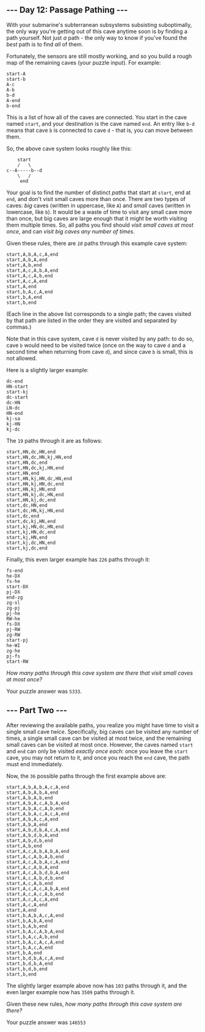 <article class="day-desc"><h2>--- Day 12: Passage Pathing ---</h2><p>With your <span title="Sublime.">submarine's subterranean subsystems subsisting suboptimally</span>, the only way you're getting out of this cave anytime soon is by finding a path yourself. Not just <em>a</em> path - the only way to know if you've found the <em>best</em> path is to find <em>all</em> of them.</p>
<p>Fortunately, the sensors are still mostly working, and so you build a rough map of the remaining caves (your puzzle input). For example:</p>
<pre><code>start-A
start-b
A-c
A-b
b-d
A-end
b-end
</code></pre>
<p>This is a list of how all of the caves are connected. You start in the cave named <code>start</code>, and your destination is the cave named <code>end</code>. An entry like <code>b-d</code> means that cave <code>b</code> is connected to cave <code>d</code> - that is, you can move between them.</p>
<p>So, the above cave system looks roughly like this:</p>
<pre><code>    start
    /   \
c--A-----b--d
    \   /
     end
</code></pre>
<p>Your goal is to find the number of distinct <em>paths</em> that start at <code>start</code>, end at <code>end</code>, and don't visit small caves more than once. There are two types of caves: <em>big</em> caves (written in uppercase, like <code>A</code>) and <em>small</em> caves (written in lowercase, like <code>b</code>). It would be a waste of time to visit any small cave more than once, but big caves are large enough that it might be worth visiting them multiple times. So, all paths you find should <em>visit small caves at most once</em>, and can <em>visit big caves any number of times</em>.</p>
<p>Given these rules, there are <code><em>10</em></code> paths through this example cave system:</p>
<pre><code>start,A,b,A,c,A,end
start,A,b,A,end
start,A,b,end
start,A,c,A,b,A,end
start,A,c,A,b,end
start,A,c,A,end
start,A,end
start,b,A,c,A,end
start,b,A,end
start,b,end
</code></pre>
<p>(Each line in the above list corresponds to a single path; the caves visited by that path are listed in the order they are visited and separated by commas.)</p>
<p>Note that in this cave system, cave <code>d</code> is never visited by any path: to do so, cave <code>b</code> would need to be visited twice (once on the way to cave <code>d</code> and a second time when returning from cave <code>d</code>), and since cave <code>b</code> is small, this is not allowed.</p>
<p>Here is a slightly larger example:</p>
<pre><code>dc-end
HN-start
start-kj
dc-start
dc-HN
LN-dc
HN-end
kj-sa
kj-HN
kj-dc
</code></pre>
<p>The <code>19</code> paths through it are as follows:</p>
<pre><code>start,HN,dc,HN,end
start,HN,dc,HN,kj,HN,end
start,HN,dc,end
start,HN,dc,kj,HN,end
start,HN,end
start,HN,kj,HN,dc,HN,end
start,HN,kj,HN,dc,end
start,HN,kj,HN,end
start,HN,kj,dc,HN,end
start,HN,kj,dc,end
start,dc,HN,end
start,dc,HN,kj,HN,end
start,dc,end
start,dc,kj,HN,end
start,kj,HN,dc,HN,end
start,kj,HN,dc,end
start,kj,HN,end
start,kj,dc,HN,end
start,kj,dc,end
</code></pre>
<p>Finally, this even larger example has <code>226</code> paths through it:</p>
<pre><code>fs-end
he-DX
fs-he
start-DX
pj-DX
end-zg
zg-sl
zg-pj
pj-he
RW-he
fs-DX
pj-RW
zg-RW
start-pj
he-WI
zg-he
pj-fs
start-RW
</code></pre>
<p><em>How many paths through this cave system are there that visit small caves at most once?</em></p>
</article>
<p>Your puzzle answer was <code>5333</code>.</p><article class="day-desc"><h2 id="part2">--- Part Two ---</h2><p>After reviewing the available paths, you realize you might have time to visit a single small cave <em>twice</em>. Specifically, big caves can be visited any number of times, a single small cave can be visited at most twice, and the remaining small caves can be visited at most once. However, the caves named <code>start</code> and <code>end</code> can only be visited <em>exactly once each</em>: once you leave the <code>start</code> cave, you may not return to it, and once you reach the <code>end</code> cave, the path must end immediately.</p>
<p>Now, the <code>36</code> possible paths through the first example above are:</p>
<pre><code>start,A,b,A,b,A,c,A,end
start,A,b,A,b,A,end
start,A,b,A,b,end
start,A,b,A,c,A,b,A,end
start,A,b,A,c,A,b,end
start,A,b,A,c,A,c,A,end
start,A,b,A,c,A,end
start,A,b,A,end
start,A,b,d,b,A,c,A,end
start,A,b,d,b,A,end
start,A,b,d,b,end
start,A,b,end
start,A,c,A,b,A,b,A,end
start,A,c,A,b,A,b,end
start,A,c,A,b,A,c,A,end
start,A,c,A,b,A,end
start,A,c,A,b,d,b,A,end
start,A,c,A,b,d,b,end
start,A,c,A,b,end
start,A,c,A,c,A,b,A,end
start,A,c,A,c,A,b,end
start,A,c,A,c,A,end
start,A,c,A,end
start,A,end
start,b,A,b,A,c,A,end
start,b,A,b,A,end
start,b,A,b,end
start,b,A,c,A,b,A,end
start,b,A,c,A,b,end
start,b,A,c,A,c,A,end
start,b,A,c,A,end
start,b,A,end
start,b,d,b,A,c,A,end
start,b,d,b,A,end
start,b,d,b,end
start,b,end
</code></pre>
<p>The slightly larger example above now has <code>103</code> paths through it, and the even larger example now has <code>3509</code> paths through it.</p>
<p>Given these new rules, <em>how many paths through this cave system are there?</em></p>
</article>
<p>Your puzzle answer was <code>146553</code>
